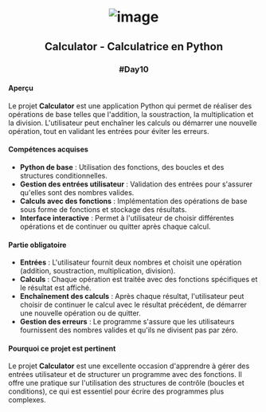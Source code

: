 # <p align="center"> ![image](https://github.com/user-attachments/assets/8739a22b-0609-419e-b357-a4ef81b3ce05) </p>

## <p align="center"> Calculator - Calculatrice en Python </p>
### <p align="center"> #Day10 </p>

#### Aperçu
Le projet **Calculator** est une application Python qui permet de réaliser des opérations de base telles que l'addition, la soustraction, la multiplication et la division. L'utilisateur peut enchaîner les calculs ou démarrer une nouvelle opération, tout en validant les entrées pour éviter les erreurs.

#### Compétences acquises
- **Python de base** : Utilisation des fonctions, des boucles et des structures conditionnelles.
- **Gestion des entrées utilisateur** : Validation des entrées pour s'assurer qu'elles sont des nombres valides.
- **Calculs avec des fonctions** : Implémentation des opérations de base sous forme de fonctions et stockage des résultats.
- **Interface interactive** : Permet à l'utilisateur de choisir différentes opérations et de continuer ou quitter après chaque calcul.

#### Partie obligatoire
- **Entrées** : L'utilisateur fournit deux nombres et choisit une opération (addition, soustraction, multiplication, division).
- **Calculs** : Chaque opération est traitée avec des fonctions spécifiques et le résultat est affiché.
- **Enchaînement des calculs** : Après chaque résultat, l'utilisateur peut choisir de continuer le calcul avec le résultat précédent, de démarrer une nouvelle opération ou de quitter.
- **Gestion des erreurs** : Le programme s'assure que les utilisateurs fournissent des nombres valides et qu'ils ne divisent pas par zéro.

#### Pourquoi ce projet est pertinent
Le projet **Calculator** est une excellente occasion d'apprendre à gérer des entrées utilisateur et de structurer un programme avec des fonctions. Il offre une pratique sur l'utilisation des structures de contrôle (boucles et conditions), ce qui est essentiel pour écrire des programmes plus complexes.
